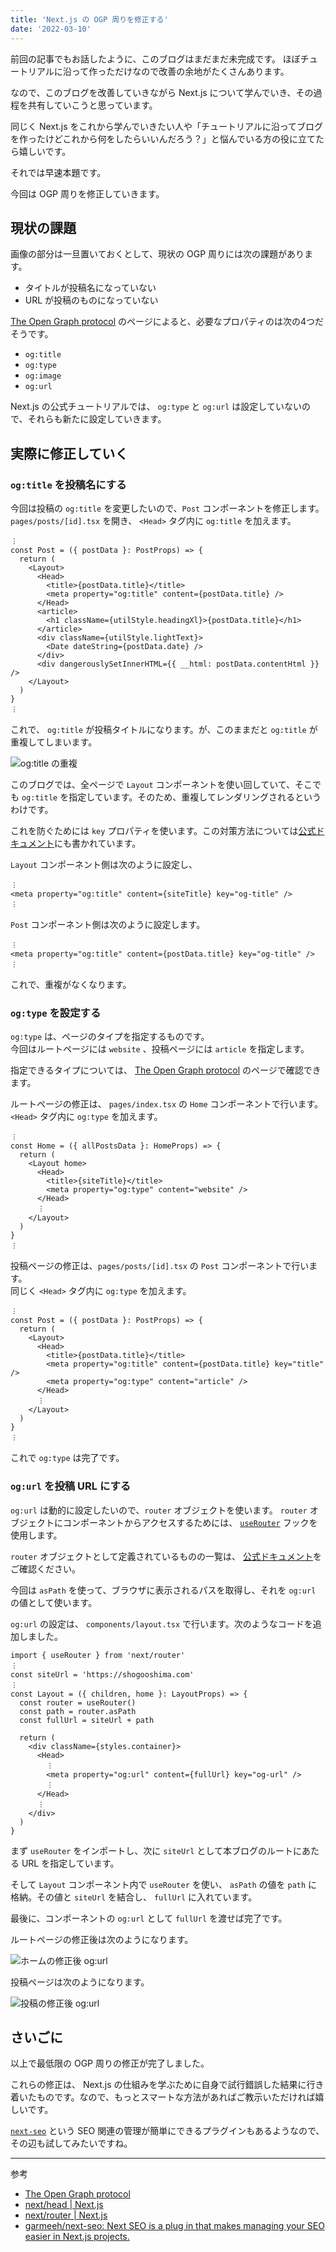 ```yaml
---
title: 'Next.js の OGP 周りを修正する'
date: '2022-03-10'
---
```


前回の記事でもお話したように、このブログはまだまだ未完成です。
ほぼチュートリアルに沿って作っただけなので改善の余地がたくさんあります。

なので、このブログを改善していきながら Next.js について学んでいき、その過程を共有していこうと思っています。

同じく Next.js をこれから学んでいきたい人や「チュートリアルに沿ってブログを作ったけどこれから何をしたらいいんだろう？」と悩んでいる方の役に立てたら嬉しいです。

それでは早速本題です。

今回は OGP 周りを修正していきます。

## 現状の課題

画像の部分は一旦置いておくとして、現状の OGP 周りには次の課題があります。

- タイトルが投稿名になっていない
- URL が投稿のものになっていない

[The Open Graph protocol](https://ogp.me/) のページによると、必要なプロパティのは次の4つだそうです。

- `og:title`
- `og:type`
- `og:image`
- `og:url`

Next.js の公式チュートリアルでは、 `og:type` と `og:url` は設定していないので、それらも新たに設定していきます。

## 実際に修正していく

### `og:title` を投稿名にする

今回は投稿の `og:title` を変更したいので、`Post` コンポーネントを修正します。  
`pages/posts/[id].tsx` を開き、 `<Head>` タグ内に `og:title` を加えます。

```tsx
︙
const Post = ({ postData }: PostProps) => {
  return (
    <Layout>
      <Head>
        <title>{postData.title}</title>
        <meta property="og:title" content={postData.title} />
      </Head>
      <article>
        <h1 className={utilStyle.headingXl}>{postData.title}</h1>
      </article>
      <div className={utilStyle.lightText}>
        <Date dateString={postData.date} />
      </div>
      <div dangerouslySetInnerHTML={{ __html: postData.contentHtml }} />
    </Layout>
  )
}
︙
```

これで、 `og:title` が投稿タイトルになります。が、このままだと `og:title` が重複してしまいます。

![og:title の重複](/images/double-og-title.jpg)

このブログでは、全ページで `Layout` コンポーネントを使い回していて、そこでも `og:title` を指定しています。そのため、重複してレンダリングされるというわけです。

これを防ぐためには `key` プロパティを使います。この対策方法については[公式ドキュメント]((https://nextjs.org/docs/api-reference/next/head))にも書かれています。

`Layout` コンポーネント側は次のように設定し、

```tsx
︙
<meta property="og:title" content={siteTitle} key="og-title" />
︙
```

`Post` コンポーネント側は次のように設定します。

```tsx
︙
<meta property="og:title" content={postData.title} key="og-title" />
︙
```

これで、重複がなくなります。

### `og:type` を設定する

`og:type` は、ページのタイプを指定するものです。  
今回はルートページには `website` 、投稿ページには `article` を指定します。

指定できるタイプについては、 [The Open Graph protocol](https://ogp.me/#types) のページで確認できます。

ルートページの修正は、 `pages/index.tsx` の `Home` コンポーネントで行います。  
`<Head>` タグ内に `og:type` を加えます。

```tsx
︙
const Home = ({ allPostsData }: HomeProps) => {
  return (
    <Layout home>
      <Head>
        <title>{siteTitle}</title>
        <meta property="og:type" content="website" />
      </Head>
      ︙
    </Layout>
  )
}
︙
```

投稿ページの修正は、`pages/posts/[id].tsx` の `Post` コンポーネントで行います。  
同じく `<Head>` タグ内に `og:type` を加えます。

```tsx
︙
const Post = ({ postData }: PostProps) => {
  return (
    <Layout>
      <Head>
        <title>{postData.title}</title>
        <meta property="og:title" content={postData.title} key="title" />
        <meta property="og:type" content="article" />
      </Head>
      ︙
    </Layout>
  )
}
︙
```

これで `og:type` は完了です。

### `og:url` を投稿 URL にする

`og:url` は動的に設定したいので、`router`  オブジェクトを使います。  `router` オブジェクトにコンポーネントからアクセスするためには、 [`useRouter`](https://nextjs.org/docs/api-reference/next/router#userouter) フックを使用します。

`router` オブジェクトとして定義されているものの一覧は、 [公式ドキュメント](https://nextjs.org/docs/api-reference/next/router#router-object)をご確認ください。

今回は `asPath` を使って、ブラウザに表示されるパスを取得し、それを `og:url` の値として使います。

`og:url` の設定は、 `components/layout.tsx` で行います。次のようなコードを追加しました。

```tsx
import { useRouter } from 'next/router'
︙
const siteUrl = 'https://shogooshima.com'
︙
const Layout = ({ children, home }: LayoutProps) => {
  const router = useRouter()
  const path = router.asPath
  const fullUrl = siteUrl + path

  return (
    <div className={styles.container}>
      <Head>
        ︙
        <meta property="og:url" content={fullUrl} key="og-url" />
        ︙
      </Head>
      ︙
    </div>
  )
}
```

まず `useRouter` をインポートし、次に  `siteUrl` として本ブログのルートにあたる URL を指定しています。

そして `Layout` コンポーネント内で `useRouter` を使い、 `asPath` の値を `path` に格納。その値と `siteUrl` を結合し、 `fullUrl` に入れています。

最後に、コンポーネントの `og:url` として `fullUrl` を渡せば完了です。

ルートページの修正後は次のようになります。

![ホームの修正後 og:url](/images/og_home.jpg)

投稿ページは次のようになります。

![投稿の修正後 og:url](/images/og_post.jpg)

## さいごに

以上で最低限の OGP 周りの修正が完了しました。

これらの修正は、 Next.js の仕組みを学ぶために自身で試行錯誤した結果に行き着いたものです。なので、もっとスマートな方法があればご教示いただければ嬉しいです。

[`next-seo`](https://github.com/garmeeh/next-seo) という SEO 関連の管理が簡単にできるプラグインもあるようなので、その辺も試してみたいですね。

---

参考

- [The Open Graph protocol](https://ogp.me/)
- [next/head | Next.js](https://nextjs.org/docs/api-reference/next/head)
- [next/router | Next.js](https://nextjs.org/docs/api-reference/next/router)
- [garmeeh/next-seo: Next SEO is a plug in that makes managing your SEO easier in Next.js projects.](https://github.com/garmeeh/next-seo)
